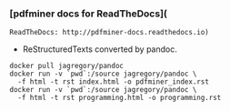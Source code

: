 ### [pdfminer docs for ReadTheDocs](
    ReadTheDocs: http://pdfminer-docs.readthedocs.io)

- ReStructuredTexts converted by pandoc.
```
docker pull jagregory/pandoc
docker run -v `pwd`:/source jagregory/pandoc \
  -f html -t rst index.html -o pdfminer_index.rst
docker run -v `pwd`:/source jagregory/pandoc \
  -f html -t rst programming.html -o programming.rst
```

